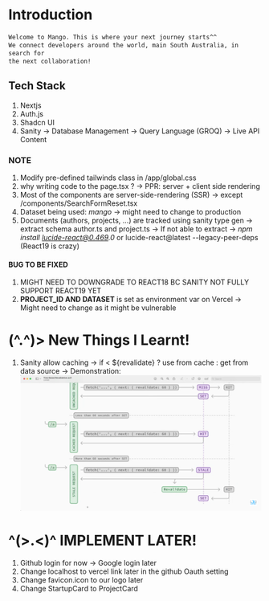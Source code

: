 # Introduction

    Welcome to Mango. This is where your next journey starts^^
    We connect developers around the world, main South Australia, in search for
    the next collaboration!

## Tech Stack

1. Nextjs
2. Auth.js
3. Shadcn UI
4. Sanity
   -> Database Management
   -> Query Language (GROQ)
   -> Live API Content

### NOTE

1. Modify pre-defined tailwinds class in /app/global.css
2. why writing code to the page.tsx ? -> PPR: server + client side rendering
3. Most of the components are server-side-rendering (SSR) -> except /components/SearchFormReset.tsx
4. Dataset being used: _mango_ -> might need to change to production
5. Documents (authors, projects, ...) are tracked using sanity type gen
   -> extract schema author.ts and project.ts
   -> If not able to extract -> _npm install lucide-react@0.469.0_ or lucide-react@latest --legacy-peer-deps (React19 is crazy)

#### BUG TO BE FIXED

1. MIGHT NEED TO DOWNGRADE TO REACT18 BC SANITY NOT FULLY SUPPORT REACT19 YET
2. **PROJECT_ID AND DATASET** is set as environment var on Vercel
   -> Might need to change as it might be vulnerable

# (^.^)> New Things I Learnt!

1. Sanity allow caching -> if < ${revalidate} ? use from cache : get from data source
   -> Demonstration: ![alt text](image.png)

# ^(>.<)^ IMPLEMENT LATER!

1. Github login for now -> Google login later
2. Change localhost to vercel link later in the github Oauth setting
3. Change favicon.icon to our logo later
4. Change StartupCard to ProjectCard
